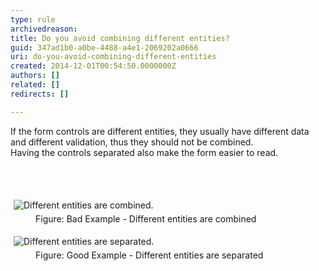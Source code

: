 ```yaml
---
type: rule
archivedreason: 
title: Do you avoid combining different entities?
guid: 347ad1b0-a0be-4488-a4e1-2069202a0666
uri: do-you-avoid-combining-different-entities
created: 2014-12-01T00:54:50.0000000Z
authors: []
related: []
redirects: []

---
```



<p>If the form controls are different entities, they usually have different
 data and different validation, thus they should not be combined.<br>
                   Having the controls separated also make the form easier to read.</p>
<br><excerpt class='endintro'></excerpt><br>
<dl class="badImage"><dt>
      <img src="http&#58;//www.ssw.com.au/ssw/Standards/Rules/Images/AvoidCombiningBad.gif" alt="Different entities are combined." style="margin&#58;5px;" />
   </dt><dd>Figure&#58; Bad Example - Different entities are combined</dd></dl><dl class="goodImage"><dt>
      <img src="http&#58;//www.ssw.com.au/ssw/Standards/Rules/Images/AvoidCombiningGood.gif" alt="Different entities are separated." style="margin&#58;5px;" />
   </dt><dd>Figure&#58; Good Example - Different entities are separated</dd></dl>


